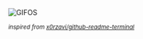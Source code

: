 <div align="justify">
<picture>
    <source media="(prefers-color-scheme: dark)" srcset="https://i.ibb.co/SQ5PZk9/output-gif.gif">
    <source media="(prefers-color-scheme: light)" srcset="https://i.ibb.co/SQ5PZk9/output-gif.gif">
    <img alt="GIFOS" src="https://i.ibb.co/SQ5PZk9/output-gif.gif">
</picture>

<sub><i>inspired from [x0rzavi/github-readme-terminal](https://github.com/x0rzavi/github-readme-terminal)</i></sub>

</div>

<!-- Image deletion URL: https://ibb.co/N1tsG0H/44b0262fb5894e2286507ff6bafde886 -->
